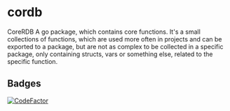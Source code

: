 # cordb

CoreRDB
A go package, which contains core functions. It's a small collections of functions, which are used more often in projects and can be exported to a package, but are not as complex to be collected in a specific package, only containing structs, vars or something else, related to the specific function.

## Badges

[![CodeFactor](https://www.codefactor.io/repository/github/jnnkrdb/cordb/badge)](https://www.codefactor.io/repository/github/jnnkrdb/cordb)
